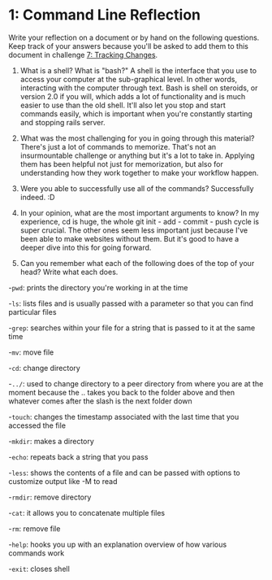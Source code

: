 # 1: Command Line Reflection

Write your reflection on a document or by hand on the following questions. Keep track of your answers because you'll be asked to add them to this document in challenge [7: Tracking Changes](../7-tracking-changes).

1. What is a shell? What is "bash?"
  A shell is the interface that you use to access your computer at the sub-graphical level. In other words, interacting with the computer through text. Bash is shell on steroids, or version 2.0 if you will, which adds a lot of functionality and is much easier to use than the old shell. It'll also let you stop and start commands easily, which is important when you're constantly starting and stopping rails server.

2. What was the most challenging for you in going through this material?
  There's just a lot of commands to memorize. That's not an insurmountable challenge or anything but it's a lot to take in. Applying them has been helpful not just for memorization, but also for understanding how they work together to make your workflow happen.

3. Were you able to successfully use all of the commands?
  Successfully indeed. :D

4. In your opinion, what are the most important arguments to know?
  In my experience, cd is huge, the whole git init - add - commit - push cycle is super crucial. The other ones seem less important just because I've been able to make websites without them. But it's good to have a deeper dive into this for going forward.

5. Can you remember what each of the following does of the top of your head? Write what each does.

-`pwd`: prints the directory you're working in at the time

-`ls`: lists files and is usually passed with a parameter so that you can find particular files

-`grep`: searches within your file for a string that is passed to it at the same time

-`mv`: move file

-`cd`: change directory 

-`../`: used to change directory to a peer directory from where you are at the moment because the .. takes you back to the folder above and then whatever comes after the slash is the next folder down

-`touch`: changes the timestamp associated with the last time that you accessed the file

-`mkdir`: makes a directory

-`echo`: repeats back a string that you pass

-`less`: shows the contents of a file and can be passed with options to customize output like -M to read

-`rmdir`: remove directory

-`cat`: it allows you to concatenate multiple files

-`rm`: remove file

-`help`: hooks you up with an explanation overview of how various commands work

-`exit`: closes shell
